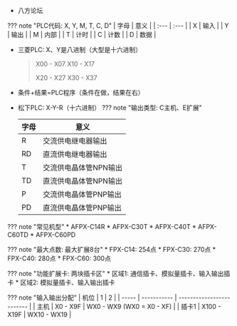 
* 八方论坛


??? note "PLC代码: X, Y, M, T, C, D"
    | 字母 | 意义 |
    | :--- | :--- |
    | X    | 输入 |
    | Y    | 输出 |
    | M    | 内部 |
    | T    | 计时 |
    | C    | 计数 |
    | D    | 数据 |

* 三菱PLC: X、Y是八进制（大型是十六进制）

    > X00 - X07 X10 - X17
    >
    > X20 - X27 X30 - X37

* 条件+结果=PLC程序（条件在做，结果在右）
* 松下PLC: X-Y-R（十六进制）
??? note "输出类型: C主机、E扩展"

    | 字母 | 意义                  |
    | ---- | --------------------- |
    | R    | 交流供电继电器输出    |
    | RD   | 直流供电继电器输出    |
    | T    | 交流供电晶体管NPN输出 |
    | TD   | 直流供电晶体管NPN输出 |
    | P    | 交流供电晶体管PNP输出 |
    | PD   | 直流供电晶体管PNP输出 |

??? note "常见机型"
    * AFPX-C14R
    * AFPX-C30T
    * AFPX-C40T
    * AFPX-C60TD
    * AFPX-C60PD

??? note "最大点数: 最大扩展8台"
    * FPX-C14: 254点
    * FPX-C30: 270点
    * FPX-C40: 280点
    * FPX-C60: 300点

??? note "功能扩展卡: 两块插卡区"
    * 区域1: 通信插卡、模拟量插卡、输入输出插卡
    * 区域2: 模拟量插卡、输入输出插卡

??? note "输入输出分配"
    | 机位  | 1           | 2                         |
    | ----- | ----------- | ------------------------- |
    | 主机  | X0 - X9F    | WX0 - WX9 (WX0 = X0 - XF) |
    | 插卡1 | X100 - X19F | WX10 - WX19               |










